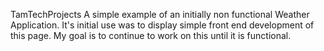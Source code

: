 TamTechProjects
A simple example of an initially non functional Weather Application. 
It's initial use was to display simple front end development of this page.
My goal is to continue to work on this until it is functional. 
